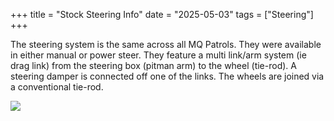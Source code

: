 +++
title = "Stock Steering Info"
date = "2025-05-03"
tags = ["Steering"]
+++

The steering system is the same across all MQ Patrols.
They were available in either manual or power steer.
They feature a multi link/arm system (ie drag link) from the steering box (pitman arm) to the wheel (tie-rod).
A steering damper is connected off one of the links.
The wheels are joined via a conventional tie-rod.

[![][Image: 01]][Image: 01]

[Image: 01]: mq-power-steering-box.jpg

<style>article main.content img {display: inline;}</style>